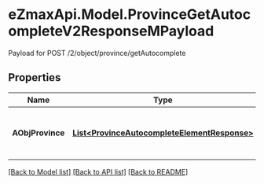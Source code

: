 # eZmaxApi.Model.ProvinceGetAutocompleteV2ResponseMPayload
Payload for POST /2/object/province/getAutocomplete

## Properties

Name | Type | Description | Notes
------------ | ------------- | ------------- | -------------
**AObjProvince** | [**List&lt;ProvinceAutocompleteElementResponse&gt;**](ProvinceAutocompleteElementResponse.md) | An array of Province autocomplete element response. | 

[[Back to Model list]](../README.md#documentation-for-models) [[Back to API list]](../README.md#documentation-for-api-endpoints) [[Back to README]](../README.md)

